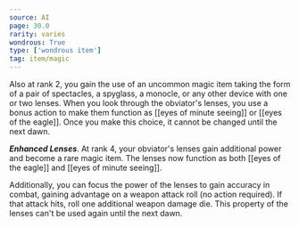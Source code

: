 ```yaml
---
source: AI
page: 30.0
rarity: varies
wondrous: True
type: ['wondrous item']
tag: item/magic
---
```


Also at rank 2, you gain the use of an uncommon magic item taking the form of a pair of spectacles, a spyglass, a monocle, or any other device with one or two lenses. When you look through the obviator's lenses, you use a bonus action to make them function as [[eyes of minute seeing]] or [[eyes of the eagle]]. Once you make this choice, it cannot be changed until the next dawn.

**_Enhanced Lenses_**. At rank 4, your obviator's lenses gain additional power and become a rare magic item. The lenses now function as both [[eyes of the eagle]] and [[eyes of minute seeing]].

Additionally, you can focus the power of the lenses to gain accuracy in combat, gaining advantage on a weapon attack roll (no action required). If that attack hits, roll one additional weapon damage die. This property of the lenses can't be used again until the next dawn.


